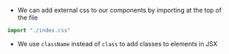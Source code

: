 - We can add external css to our components by importing at the top of the file

```js
import "./index.css"
```

- We use `className` instead of `class` to add classes to elements in JSX